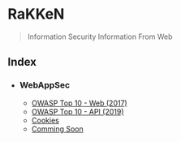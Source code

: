 # RaKKeN
> Information Security Information From Web

## Index
- ### WebAppSec
  - [OWASP Top 10 - Web (2017)](https://github.com/RakeshKengale/RaKKeN/blob/master/Index/OWASP_Top_10.md) 
  - [OWASP Top 10 - API (2019)](https://github.com/RakeshKengale/RaKKeN/blob/master/Index/OWASP_API_Top_10.md) 
  - [Cookies](https://github.com/RakeshKengale/RaKKeN/blob/master/Index/Cookies.md)
  - [Comming Soon](https://github.com/RakeshKengale/RaKKeN/blob/master)

